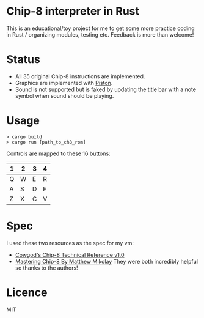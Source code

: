 Chip-8 interpreter in Rust
==
This is an educational/toy project for me to get some more practice coding in
Rust / organizing modules, testing etc. Feedback is more than welcome!

Status
==
* All 35 original Chip-8 instructions are implemented.
* Graphics are implemented with [Piston](http://www.piston.rs/).
* Sound is not supported but is faked by updating the title bar with a note
symbol when sound should be playing.

Usage
==

```
> cargo build
> cargo run [path_to_ch8_rom]
```

Controls are mapped to these 16 buttons:

  1  |  2  |  3  |  4
-----|-----|-----|-----
  Q  |  W  |  E  |  R
  A  |  S  |  D  |  F
  Z  |  X  |  C  |  V

Spec
==
I used these two resources as the spec for my vm:
* [Cowgod's Chip-8 Technical Reference v1.0](http://devernay.free.fr/hacks/chip8/C8TECH10.HTM)
* [Mastering Chip-8 By Matthew Mikolay](http://mattmik.com/chip8.html)
They were both incredibly helpful so thanks to the authors!

Licence
==
MIT
